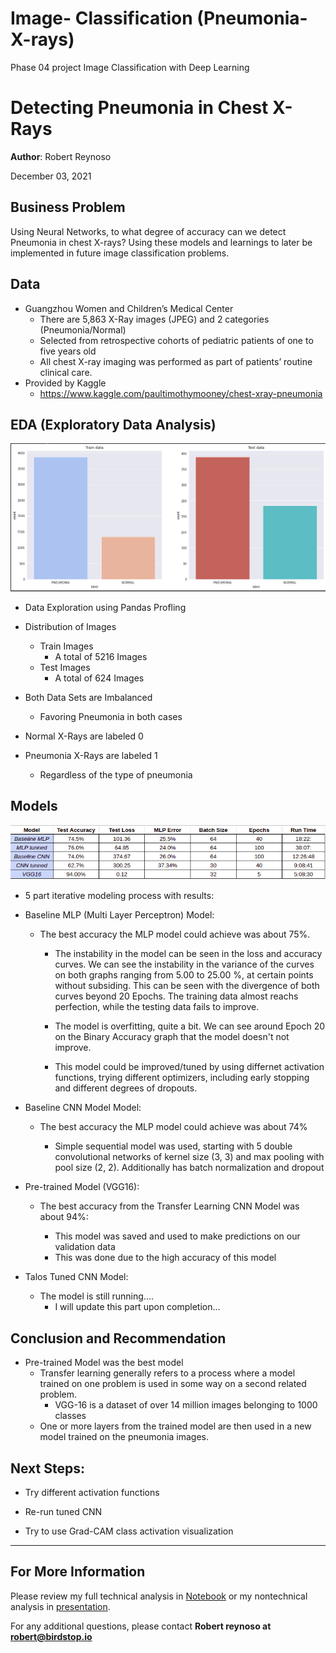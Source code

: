 
# Image- Classification (Pneumonia-X-rays)
Phase 04 project Image Classification with Deep Learning 
# Detecting Pneumonia in Chest X-Rays


**Author**: Robert Reynoso


December 03, 2021

## Business Problem

Using Neural Networks, to what degree of accuracy can we detect Pneumonia in chest X-rays?
Using these models and learnings to later be implemented in future image classification problems.

## Data

* Guangzhou Women and Children’s Medical Center
    - There are 5,863 X-Ray images (JPEG) and 2 categories (Pneumonia/Normal)
    - Selected from retrospective cohorts of pediatric patients of one to five years old 
    - All chest X-ray imaging was performed as part of patients’ routine clinical care.
* Provided by Kaggle
    - https://www.kaggle.com/paultimothymooney/chest-xray-pneumonia 


## EDA (Exploratory Data Analysis)
![EDA](https://github.com/reynoso811/Image-Classification-Pneumonia-X-rays-/blob/main/Screen%20Shot%202021-12-02%20at%2010.47.49%20AM.png)
* Data Exploration using Pandas Profling

* Distribution of Images
    - Train Images
        - A total of 5216 Images
    - Test Images
        - A total of 624 Images
    
* Both Data Sets are Imbalanced
    - Favoring Pneumonia in both cases 
    
* Normal X-Rays are labeled 0

* Pneumonia X-Rays are labeled 1
    - Regardless of the type of pneumonia


## Models
![Test](https://github.com/reynoso811/Image-Classification-Pneumonia-X-rays-/blob/main/Screenshot%20from%202021-12-06%2020-53-58.png)

* 5 part iterative modeling process with results: 


* Baseline MLP (Multi Layer Perceptron) Model:
    - The best accuracy the MLP model could achieve was about 75%.
    
        - The instability in the model can be seen in the loss and accuracy curves. We can see the instability in the variance 
          of the curves on both graphs ranging from 5.00 to 25.00 %, at certain points without subsiding. This can be seen 
          with the divergence of both curves beyond 20 Epochs. The training data almost reachs perfection, while the testing 
          data fails to improve.
          
        - The model is overfitting, quite a bit. We can see around Epoch 20 on the Binary Accuracy graph that the model 
          doesn't not improve.
          
        - This model could be improved/tuned by using differnet activation functions, trying different optimizers, 
          including early stopping and different degrees of dropouts.
        
        
* Baseline CNN Model Model:
    - The best accuracy the MLP model could achieve was about 74%

        - Simple sequential model was used, starting with 5 double convolutional networks of kernel size (3, 3) and max pooling with pool size (2, 2).            Additionally has batch normalization and dropout
        
           
* Pre-trained Model (VGG16):
    - The best accuracy from the Transfer Learning CNN Model was about 94%:

        - This model was saved and used to make predictions on our validation data
        - This was done due to the high accuracy of this model


* Talos Tuned CNN Model:
    - The model is still running....
        - I will update this part upon completion...
        

##  Conclusion and Recommendation

* Pre-trained Model was the best model
    - Transfer learning generally refers to a process where a model trained on one problem is used in some way on a second 
      related problem.
        - VGG-16 is a dataset of over 14 million images belonging to 1000 classes
    - One or more layers from the trained model are then used in a new model trained on the pneumonia images.
 


## Next Steps: 

* Try different activation functions 


* Re-run tuned CNN


* Try to use Grad-CAM class activation visualization



***

## For More Information

Please review my full technical analysis in [Notebook](https://github.com/reynoso811/Image-Classification-Pneumonia-X-rays-/blob/main/Phase_04_MLP_CNN_talos.ipynb) or my nontechnical analysis in [presentation](https://github.com/reynoso811/Image-Classification-Pneumonia-X-rays-/blob/main/Phase_04%20-%20Image%20Classification.pdf).

For any additional questions, please contact **Robert reynoso at robert@birdstop.io**

